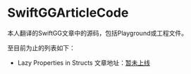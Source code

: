 # SwiftGGArticleCode

本人翻译的SwiftGG文章中的源码，包括Playground或工程文件。

至目前为止的列表如下：
* Lazy Properties in Structs 文章地址：[暂未上线](http://www.swift.gg)
